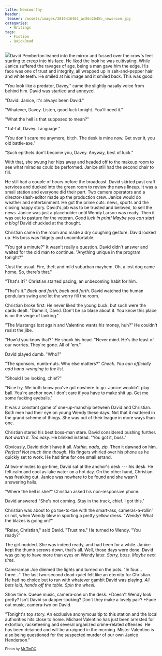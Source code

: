 ```yaml
---
title: Newsworthy
header:
 teaser: /assets/images/3810416462_ac86d2645b_newsroom.jpg
categories:
  - Writings
tags:
  - Fiction
  - QuickRead
---
```

<img src="https://douglangille.github.io/assets/images/3810416462_ac86d2645b_newsroom.jpg">David Pemberton leaned into the mirror and fussed over the crow's feet starting to creep into his face. He liked the look he was cultivating. While Janice suffered the ravages of age, being a man gave him the edge. His face was one of trust and integrity, all wrapped up in salt-and-pepper hair and white teeth. He smiled at his image and it smiled back. This was good.

"You look like a predator, Davey," came the slightly nasally voice from behind him. David was startled and annoyed.

"David. Janice, it's always been David."

"Whatever, Davey. Listen, good luck tonight. You'll need it."

"What the hell is that supposed to mean?"

"Tut-tut, Davey. Language."

"You don't scare me anymore, bitch. The desk is mine now. Get over it, you old battle-axe."

"Such epithets don't become you, Davey. Anyway, best of luck."

With that, she swung her hips away and headed off to the makeup room to see what miracles could be performed. Janice still had the second chair to fill.

He still had a couple of hours before the broadcast. David skirted past craft-services and ducked into the green room to review the news lineup. It was a small station and everyone did their part. Two camera operators and a director-slash-editor made up the production crew. Janice would do weather and entertainment. He got the prime cuts: news, sports and the closing happy story. David's job was to be trusted and beloved, to sell the news. Janice was just a placeholder until Wendy Larson was ready. Then it was out to pasture for the veteran. *Good luck in print! Maybe you can start a blog!* David chuckled at the thought.

Christian came in the room and made a dry coughing gesture. David looked up. His boss was fidgety and uncomfortable.

"You got a minute?" It wasn't really a question. David didn't answer and waited for the old man to continue. "Anything unique in the program tonight?"

"Just the usual. Fire, theft and mild suburban mayhem. Oh, a lost dog came home. So, there's that."

"That's it?" Christian started pacing, an unbecoming habit for him.

"That's it." *Back and forth, back and forth.* David watched the human pendulum swing and let the worry fill the room.

Christian broke first. He never liked the young buck, but such were the cards dealt. "Damn it, David. Don't be so blase about it. You know this place is on the verge of tanking."

"The Mustangs lost again and Valentino wants his money, huh?" He couldn't resist the jibe.

"How'd you know that?" He shook his head. "Never mind. He's the least of our worries. They're gone. All of 'em."

David played dumb. "Who?"

"The sponsors, numb-nuts. Who else matters?" *Check. You can officially add hand-wringing to the list.*

"Should I be looking, chief?"

"Nice try. We both know you've got nowhere to go. Janice wouldn't play ball. You're anchor now. I don't care if you have to make shit up. Get me some fucking eyeballs."

It was a constant game of one-up-manship between David and Christian. Both men had their eye on young Wendy these days. Not that it mattered in the grand scheme of things. She was out of their league in more ways than one.

Christian stared his best boss-man stare. David considered pushing further. *Not worth it. Too easy.* He blinked instead. "You got it, boss."

Obviously, David didn't have it all. *Nuthin, nada, zip.* Then it dawned on him. *Perfect! Not much time though.* His fingers whirled over his phone as he quickly set to work. He had time for one small errand.

At two-minutes to go-time, David sat at the anchor's desk --- his desk. He felt calm and cool as lake water on a hot day. On the other hand, Christian was freaking out. Janice was nowhere to be found and she wasn't answering hails.

"Where the hell is she?" Christian asked his non-responsive phone.

David answered "She's not coming. Stay in the truck, chief. I got this."

Christian was about to go toe-to-toe with the smart-ass, cameras-a-rollin' or not, when Wendy blew in sporting a pretty yellow dress. "Wendy? What the blazes is going on?"

"Relax, Christian," said David. "Trust me." He turned to Wendy. "You ready?"

The girl nodded. She was indeed ready, and had been for a while. Janice kept the thumb screws down, that's all. Well, those days were done. David was going to have more than eyes on Wendy later. *Sorry, boss. Maybe next time.*

Cameraman Joe dimmed the lights and turned on the pots. "In four... three..." The last two-second dead-quiet felt like an eternity for Christian. He had no choice but to run with whatever gambit David was playing. *All bets laid, hands off the table. Spin the wheel.*

Show time. Queue music, camera-one on the desk. *Doesn't Wendy look pretty? Isn't David so dapper-looking? Don't they make a lovely pair? *Fade out music, camera-two on David.

"Tonight's top story. An exclusive anonymous tip to this station and the local authorities hits close to home. Michael Valentino has just been arrested for extortion, racketeering and several organized crime-related offenses. He has been detained and will be arraigned in the morning. Mister Valentino is also being questioned for the suspected murder of our own Janice Henderson."

<small>Photo by <a href="http://www.flickr.com/photos/7471115@N08/3810416462">Mr.TinDC</a></small>